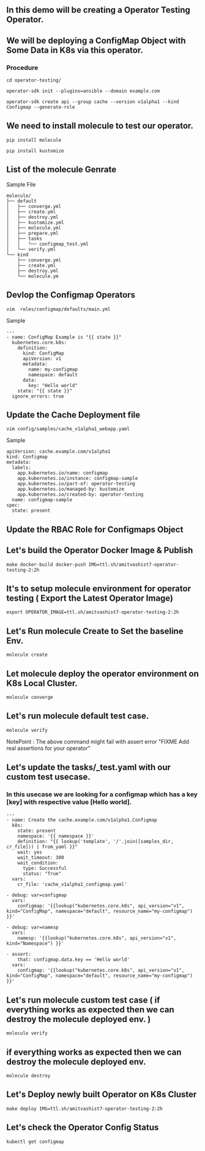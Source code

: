 ## In this demo will be creating a Operator Testing  Operator. 

## We will be deploying a ConfigMap Object with Some Data in K8s via this operator. 

### Procedure
```
cd operator-testing/
```
```
operator-sdk init --plugins=ansible --domain example.com
```
```
operator-sdk create api --group cache --version v1alpha1 --kind Configmap --generate-role
```

## We need to install molecule to test our operator. 
```
pip install molecule 
```
```
pip install kustomize
```

## List of the molecule Genrate

Sample File 
```
molecule/
├── default
│   ├── converge.yml
│   ├── create.yml
│   ├── destroy.yml
│   ├── kustomize.yml
│   ├── molecule.yml
│   ├── prepare.yml
│   ├── tasks
│   │   └── configmap_test.yml
│   └── verify.yml
└── kind
    ├── converge.yml
    ├── create.yml
    ├── destroy.yml
    └── molecule.ym
```

## Devlop the Configmap Operators

```
vim  roles/configmap/defaults/main.yml 
```

Sample
```
---
- name: ConfigMap Example is "{{ state }}"
  kubernetes.core.k8s:
    definition: 
      kind: ConfigMap
      apiVersion: v1
      metadata: 
        name: my-configmap
        namespace: default
      data:
        key: "Hello world"  
    state: "{{ state }}"
  ignore_errors: true
```

## Update the Cache Deployment file 
```
vim config/samples/cache_v1alpha1_webapp.yaml
```

Sample
```
apiVersion: cache.example.com/v1alpha1
kind: Configmap
metadata:
  labels:
    app.kubernetes.io/name: configmap
    app.kubernetes.io/instance: configmap-sample
    app.kubernetes.io/part-of: operator-testing
    app.kubernetes.io/managed-by: kustomize
    app.kubernetes.io/created-by: operator-testing
  name: configmap-sample
spec:
  state: present

```

## Update the RBAC Role for Configmaps Object

## Let's build the Operator Docker Image & Publish 

```
make docker-build docker-push IMG=ttl.sh/amitvashist7-operator-testing-2:2h
```

## It's to setup molecule environment for operator testing ( Export the Latest Operator Image)
```
export OPERATOR_IMAGE=ttl.sh/amitvashist7-operator-testing-2:2h
```

## Let's Run molecule  Create to Set the baseline Env.
```
molecule create
```

## Let molecule deploy the operator environment on K8s Local Cluster.
```
molecule converge
```

## Let's run molecule default test case.
```
molecule verify
```

NotePoint : The above command might fail with assert error "FIXME Add real assertions for your operator"

## Let's update the tasks/_test.yaml with our custom test usecase. 

### In this usecase we are looking for a configmap which has a key [key] with respective value [Hello world]. 

```
---
- name: Create the cache.example.com/v1alpha1.Configmap
  k8s:
    state: present
    namespace: '{{ namespace }}'
    definition: "{{ lookup('template', '/'.join([samples_dir, cr_file])) | from_yaml }}"
    wait: yes
    wait_timeout: 300
    wait_condition:
      type: Successful
      status: "True"
  vars:
    cr_file: 'cache_v1alpha1_configmap.yaml'

- debug: var=configmap
  vars:
    configmap: '{{lookup("kubernetes.core.k8s", api_version="v1", kind="ConfigMap", namespace="default", resource_name="my-configmap") }}'

- debug: var=namesp
  vars:
    namesp: '{{lookup("kubernetes.core.k8s", api_version="v1", kind="Namespace") }}'

- assert: 
    that: configmap.data.key == 'Hello world'
  vars:
    configmap: '{{lookup("kubernetes.core.k8s", api_version="v1", kind="ConfigMap", namespace="default", resource_name="my-configmap") }}'

```


## Let's run molecule custom test case ( if everything works as expected then we can destroy the molecule deployed env. )
```
molecule verify
```

## if everything works as expected then we can destroy the molecule deployed env. 
```
molecule destroy
```

## Let's Deploy newly built Operator on K8s Cluster
```
make deploy IMG=ttl.sh/amitvashist7-operator-testing-2:2h
```

## Let's check the Operator Config Status 
```
kubectl get configmap
```



